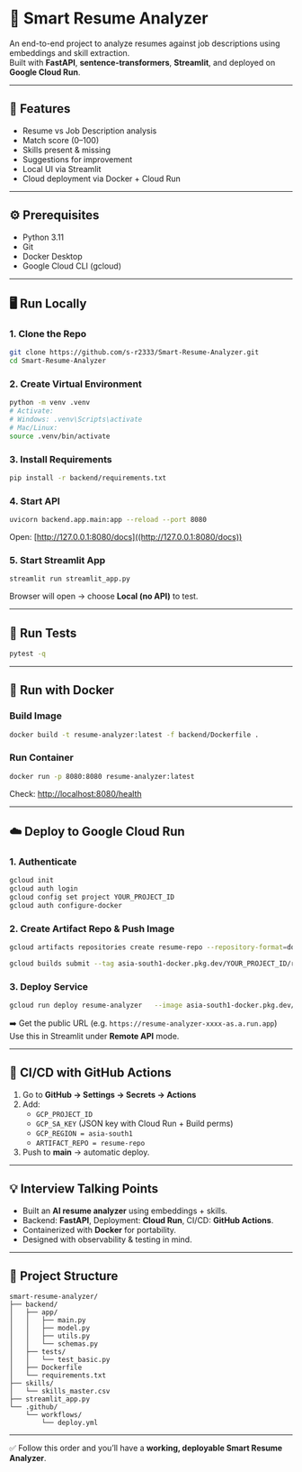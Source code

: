 # 🧠 Smart Resume Analyzer

An end-to-end project to analyze resumes against job descriptions using embeddings and skill extraction.  
Built with **FastAPI**, **sentence-transformers**, **Streamlit**, and deployed on **Google Cloud Run**.

---

## 🚀 Features
- Resume vs Job Description analysis
- Match score (0–100)
- Skills present & missing
- Suggestions for improvement
- Local UI via Streamlit
- Cloud deployment via Docker + Cloud Run

---

## ⚙️ Prerequisites
- Python 3.11
- Git
- Docker Desktop
- Google Cloud CLI (gcloud)

---

## 🖥️ Run Locally

### 1. Clone the Repo
```bash
git clone https://github.com/s-r2333/Smart-Resume-Analyzer.git
cd Smart-Resume-Analyzer
```

### 2. Create Virtual Environment
```bash
python -m venv .venv
# Activate:
# Windows: .venv\Scripts\activate
# Mac/Linux:
source .venv/bin/activate
```

### 3. Install Requirements
```bash
pip install -r backend/requirements.txt
```

### 4. Start API
```bash
uvicorn backend.app.main:app --reload --port 8080
```
Open: [http://127.0.0.1:8080/docs]((http://127.0.0.1:8080/docs))

### 5. Start Streamlit App
```bash
streamlit run streamlit_app.py
```
Browser will open → choose **Local (no API)** to test.

---

## 🧪 Run Tests
```bash
pytest -q
```

---

## 🐳 Run with Docker

### Build Image
```bash
docker build -t resume-analyzer:latest -f backend/Dockerfile .
```

### Run Container
```bash
docker run -p 8080:8080 resume-analyzer:latest
```
Check: [http://localhost:8080/health](http://localhost:8080/health)

---

## ☁️ Deploy to Google Cloud Run

### 1. Authenticate
```bash
gcloud init
gcloud auth login
gcloud config set project YOUR_PROJECT_ID
gcloud auth configure-docker
```

### 2. Create Artifact Repo & Push Image
```bash
gcloud artifacts repositories create resume-repo --repository-format=docker --location=asia-south1

gcloud builds submit --tag asia-south1-docker.pkg.dev/YOUR_PROJECT_ID/resume-repo/resume-analyzer:v1 .
```

### 3. Deploy Service
```bash
gcloud run deploy resume-analyzer   --image asia-south1-docker.pkg.dev/YOUR_PROJECT_ID/resume-repo/resume-analyzer:v1   --region asia-south1   --platform managed   --allow-unauthenticated   --port 8080   --memory 2Gi   --cpu 2
```

➡️ Get the public URL (e.g. `https://resume-analyzer-xxxx-as.a.run.app`)  
Use this in Streamlit under **Remote API** mode.

---

## 🔄 CI/CD with GitHub Actions
1. Go to **GitHub → Settings → Secrets → Actions**  
2. Add:
   - `GCP_PROJECT_ID`
   - `GCP_SA_KEY` (JSON key with Cloud Run + Build perms)
   - `GCP_REGION = asia-south1`
   - `ARTIFACT_REPO = resume-repo`
3. Push to **main** → automatic deploy.

---

## 💡 Interview Talking Points
- Built an **AI resume analyzer** using embeddings + skills.  
- Backend: **FastAPI**, Deployment: **Cloud Run**, CI/CD: **GitHub Actions**.  
- Containerized with **Docker** for portability.  
- Designed with observability & testing in mind.  

---

## 📂 Project Structure
```
smart-resume-analyzer/
├── backend/
│   ├── app/
│   │   ├── main.py
│   │   ├── model.py
│   │   ├── utils.py
│   │   └── schemas.py
│   ├── tests/
│   │   └── test_basic.py
│   ├── Dockerfile
│   └── requirements.txt
├── skills/
│   └── skills_master.csv
├── streamlit_app.py
└── .github/
    └── workflows/
        └── deploy.yml
```

---

✅ Follow this order and you’ll have a **working, deployable Smart Resume Analyzer**.
